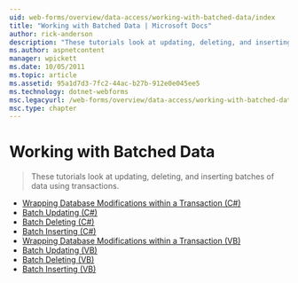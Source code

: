 ```yaml
---
uid: web-forms/overview/data-access/working-with-batched-data/index
title: "Working with Batched Data | Microsoft Docs"
author: rick-anderson
description: "These tutorials look at updating, deleting, and inserting batches of data using transactions."
ms.author: aspnetcontent
manager: wpickett
ms.date: 10/05/2011
ms.topic: article
ms.assetid: 95a1d7d3-7fc2-44ac-b27b-912e0e045ee5
ms.technology: dotnet-webforms
msc.legacyurl: /web-forms/overview/data-access/working-with-batched-data
msc.type: chapter
---
```

Working with Batched Data
====================
> These tutorials look at updating, deleting, and inserting batches of data using transactions.


- [Wrapping Database Modifications within a Transaction (C#)](wrapping-database-modifications-within-a-transaction-cs.md)
- [Batch Updating (C#)](batch-updating-cs.md)
- [Batch Deleting (C#)](batch-deleting-cs.md)
- [Batch Inserting (C#)](batch-inserting-cs.md)
- [Wrapping Database Modifications within a Transaction (VB)](wrapping-database-modifications-within-a-transaction-vb.md)
- [Batch Updating (VB)](batch-updating-vb.md)
- [Batch Deleting (VB)](batch-deleting-vb.md)
- [Batch Inserting (VB)](batch-inserting-vb.md)
